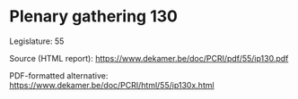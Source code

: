 # Plenary gathering 130

Legislature: 55

Source (HTML report): https://www.dekamer.be/doc/PCRI/pdf/55/ip130.pdf

PDF-formatted alternative: https://www.dekamer.be/doc/PCRI/html/55/ip130x.html

